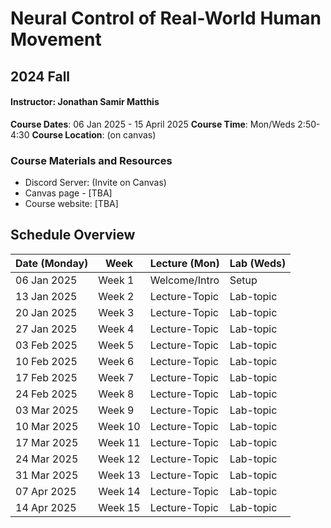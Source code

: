 # Neural Control of Real-World Human Movement
## 2024 Fall

#### Instructor: Jonathan Samir Matthis
 **Course Dates**: 06 Jan 2025 - 15 April 2025
 **Course Time**: Mon/Weds 2:50-4:30
 **Course Location**: (on canvas)

### Course Materials and Resources
- Discord Server: (Invite on Canvas)
- Canvas page - [TBA]
- Course website: [TBA]

## Schedule Overview

| Date (Monday) | Week    | Lecture (Mon)          | Lab (Weds)                       |
| ------------- | ------- | ---------------------- | -------------------------------- |
| 06 Jan 2025   | Week 1  | Welcome/Intro          | Setup                            |
| 13 Jan 2025   | Week 2  | Lecture-Topic          | Lab-topic                        |
| 20 Jan 2025   | Week 3  | Lecture-Topic          | Lab-topic                        |
| 27 Jan 2025   | Week 4  | Lecture-Topic          | Lab-topic                        |
| 03 Feb 2025   | Week 5  | Lecture-Topic          | Lab-topic                        |
| 10 Feb 2025   | Week 6  | Lecture-Topic          | Lab-topic                        |
| 17 Feb 2025   | Week 7  | Lecture-Topic          | Lab-topic                        |
| 24 Feb 2025   | Week 8  | Lecture-Topic          | Lab-topic                        |
| 03 Mar 2025   | Week 9  | Lecture-Topic          | Lab-topic                        |
| 10 Mar 2025   | Week 10 | Lecture-Topic          | Lab-topic                        |
| 17 Mar 2025   | Week 11 | Lecture-Topic          | Lab-topic                        |
| 24 Mar 2025   | Week 12 | Lecture-Topic          | Lab-topic                        |
| 31 Mar 2025   | Week 13 | Lecture-Topic          | Lab-topic                        |
| 07 Apr 2025   | Week 14 | Lecture-Topic          | Lab-topic                        |
| 14 Apr 2025   | Week 15 | Lecture-Topic          | Lab-topic                        |